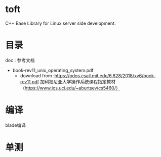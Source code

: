 toft
====

C++ Base Library for Linux server side development.

# 目录
doc : 参考文档
- book-rev11_unix_operating_system.pdf 
  - download from :https://pdos.csail.mit.edu/6.828/2018/xv6/book-rev11.pdf 加利福尼亚大学操作系统课程指定教材（https://www.ics.uci.edu/~aburtsev/cs5460/）

# 编译
blade编译


# 单测
